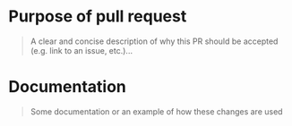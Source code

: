 # Purpose of pull request
> A clear and concise description of why this PR should be accepted (e.g. link to an issue, etc.)...

<!-- write here -->

# Documentation
> Some documentation or an example of how these changes are used

<!-- write here -->

